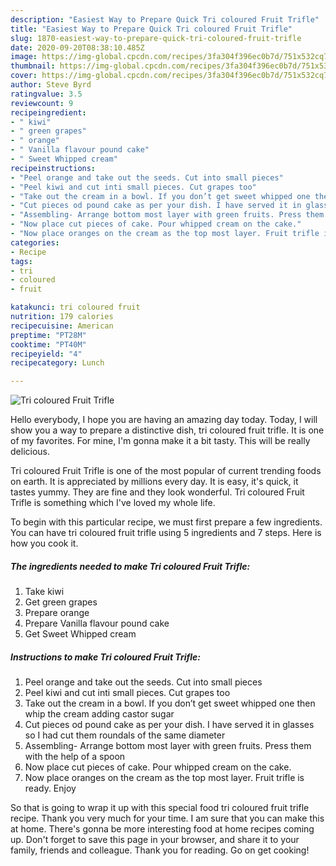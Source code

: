 ```yaml
---
description: "Easiest Way to Prepare Quick Tri coloured Fruit Trifle"
title: "Easiest Way to Prepare Quick Tri coloured Fruit Trifle"
slug: 1870-easiest-way-to-prepare-quick-tri-coloured-fruit-trifle
date: 2020-09-20T08:38:10.485Z
image: https://img-global.cpcdn.com/recipes/3fa304f396ec0b7d/751x532cq70/tri-coloured-fruit-trifle-recipe-main-photo.jpg
thumbnail: https://img-global.cpcdn.com/recipes/3fa304f396ec0b7d/751x532cq70/tri-coloured-fruit-trifle-recipe-main-photo.jpg
cover: https://img-global.cpcdn.com/recipes/3fa304f396ec0b7d/751x532cq70/tri-coloured-fruit-trifle-recipe-main-photo.jpg
author: Steve Byrd
ratingvalue: 3.5
reviewcount: 9
recipeingredient:
- " kiwi"
- " green grapes"
- " orange"
- " Vanilla flavour pound cake"
- " Sweet Whipped cream"
recipeinstructions:
- "Peel orange and take out the seeds. Cut into small pieces"
- "Peel kiwi and cut inti small pieces. Cut grapes too"
- "Take out the cream in a bowl. If you don’t get sweet whipped one then whip the cream adding castor sugar"
- "Cut pieces od pound cake as per your dish. I have served it in glasses so I had cut them roundals of the same diameter"
- "Assembling- Arrange bottom most layer with green fruits. Press them with the help of a spoon"
- "Now place cut pieces of cake. Pour whipped cream on the cake."
- "Now place oranges on the cream as the top most layer. Fruit trifle is ready. Enjoy"
categories:
- Recipe
tags:
- tri
- coloured
- fruit

katakunci: tri coloured fruit 
nutrition: 179 calories
recipecuisine: American
preptime: "PT28M"
cooktime: "PT40M"
recipeyield: "4"
recipecategory: Lunch

---
```



![Tri coloured Fruit Trifle](https://img-global.cpcdn.com/recipes/3fa304f396ec0b7d/751x532cq70/tri-coloured-fruit-trifle-recipe-main-photo.jpg)

Hello everybody, I hope you are having an amazing day today. Today, I will show you a way to prepare a distinctive dish, tri coloured fruit trifle. It is one of my favorites. For mine, I'm gonna make it a bit tasty. This will be really delicious.



Tri coloured Fruit Trifle is one of the most popular of current trending foods on earth. It is appreciated by millions every day. It is easy, it's quick, it tastes yummy. They are fine and they look wonderful. Tri coloured Fruit Trifle is something which I've loved my whole life.


To begin with this particular recipe, we must first prepare a few ingredients. You can have tri coloured fruit trifle using 5 ingredients and 7 steps. Here is how you cook it.

<!--inarticleads1-->

##### The ingredients needed to make Tri coloured Fruit Trifle:

1. Take  kiwi
1. Get  green grapes
1. Prepare  orange
1. Prepare  Vanilla flavour pound cake
1. Get  Sweet Whipped cream




<!--inarticleads2-->

##### Instructions to make Tri coloured Fruit Trifle:

1. Peel orange and take out the seeds. Cut into small pieces
1. Peel kiwi and cut inti small pieces. Cut grapes too
1. Take out the cream in a bowl. If you don’t get sweet whipped one then whip the cream adding castor sugar
1. Cut pieces od pound cake as per your dish. I have served it in glasses so I had cut them roundals of the same diameter
1. Assembling- Arrange bottom most layer with green fruits. Press them with the help of a spoon
1. Now place cut pieces of cake. Pour whipped cream on the cake.
1. Now place oranges on the cream as the top most layer. Fruit trifle is ready. Enjoy




So that is going to wrap it up with this special food tri coloured fruit trifle recipe. Thank you very much for your time. I am sure that you can make this at home. There's gonna be more interesting food at home recipes coming up. Don't forget to save this page in your browser, and share it to your family, friends and colleague. Thank you for reading. Go on get cooking!
